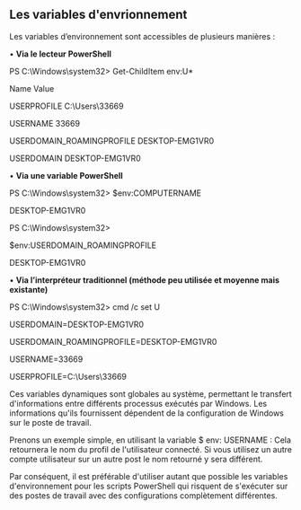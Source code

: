 ## Les variables d'envrionnement 

Les variables d’environnement sont accessibles de plusieurs manières : 

 

• __Via le lecteur PowerShell__


PS C:\Windows\system32> Get-ChildItem env:U* 
  

Name                                           Value 

USERPROFILE                    C:\Users\33669 

USERNAME                       33669 

USERDOMAIN_ROAMINGPROFILE      DESKTOP-EMG1VR0 

USERDOMAIN                     DESKTOP-EMG1VR0 

 

• __Via une variable PowerShell__ 


PS C:\Windows\system32> $env:COMPUTERNAME 

DESKTOP-EMG1VR0 

PS C:\Windows\system32> 

 $env:USERDOMAIN_ROAMINGPROFILE                                                                  

 DESKTOP-EMG1VR0 

 

• __Via l’interpréteur traditionnel (méthode peu utilisée et moyenne mais existante)__ 




PS C:\Windows\system32> cmd /c set U 

USERDOMAIN=DESKTOP-EMG1VR0 

USERDOMAIN_ROAMINGPROFILE=DESKTOP-EMG1VR0 

USERNAME=33669 

USERPROFILE=C:\Users\33669 

 


Ces variables dynamiques sont globales au système, permettant le transfert d'informations entre différents processus exécutés par Windows. Les informations qu'ils fournissent dépendent de la configuration de Windows sur le poste de travail. 

Prenons un exemple simple, en utilisant la variable $ env: USERNAME : Cela retournera le nom du profil de l'utilisateur connecté. Si vous utilisez un autre compte utilisateur sur un autre post le nom retourné y sera différent. 

Par conséquent, il est préférable d'utiliser autant que possible les variables d'environnement pour les scripts PowerShell qui risquent de s'exécuter sur des postes de travail avec des configurations complètement différentes. 
